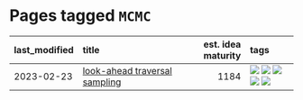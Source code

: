 # Pages tagged `MCMC`

|last_modified|title|est. idea maturity|tags
|:---|:---|---:|:---|
|2023-02-23|[look-ahead traversal sampling](../look-ahead-traversal-sampling.md)|1184|[![](https://img.shields.io/badge/tag-MCMC-6edb5)](../tags/MCMC.md) [![](https://img.shields.io/badge/tag-animation-8fb3d)](../tags/animation.md) [![](https://img.shields.io/badge/tag-control-f1c85)](../tags/control.md) [![](https://img.shields.io/badge/tag-experimental-d5ffe)](../tags/experimental.md) [![](https://img.shields.io/badge/tag-image_generation-2229ca)](../tags/image_generation.md)|
